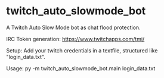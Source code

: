# twitch_auto_slowmode_bot
A Twitch Auto Slow Mode bot as chat flood protection.


IRC Token generation: https://www.twitchapps.com/tmi/


Setup:  Add your twitch credentials in a textfile, structured like "login_data.txt".

Usage:  py -m twitch_auto_slowmode_bot.main login_data.txt
